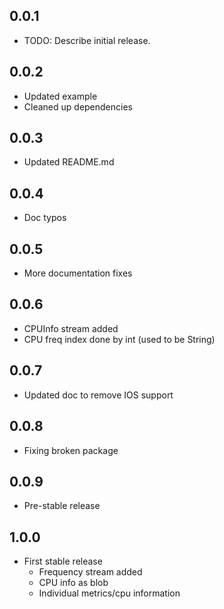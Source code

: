 ## 0.0.1

* TODO: Describe initial release.

## 0.0.2

* Updated example
* Cleaned up dependencies

## 0.0.3

* Updated README.md

## 0.0.4

* Doc typos

## 0.0.5

* More documentation fixes

## 0.0.6

* CPUInfo stream added
* CPU freq index done by int (used to be String)

## 0.0.7

* Updated doc to remove IOS support

## 0.0.8
* Fixing broken package

## 0.0.9
* Pre-stable release

## 1.0.0
* First stable release
    - Frequency stream added
    - CPU info as blob
    - Individual metrics/cpu information 
